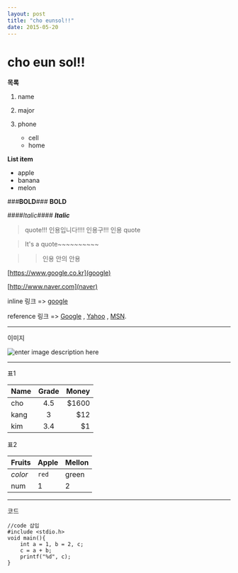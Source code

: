 ```yaml
---
layout: post
title: "cho eunsol!!"
date: 2015-05-20
---
```



**cho eun sol!!**
=============

**목록**

 1. name
 2. major
 3. phone
 
 	- cell
 	- home

 **List item**
 
 - apple
 - banana
 - melon


###**BOLD**###
**BOLD**

####*Italic*####
***Italic***



> quote!!! 인용입니다!!!! 인용구!!! 인용 quote

> It's a quote~~~~~~~~~~

> > 인용 안의 안용

[https://www.google.co.kr](google)

[http://www.naver.com](naver)

inline 링크 => [google](http://google.com/ "Title")
<p>reference 링크 => <a href="http://google.com/"
title="Google">Google</a> ,
<a href="http://search.yahoo.com/" title="Yahoo Search">Yahoo</a>
, <a href="http://search.msn.com/" title="MSN Search">MSN</a>.</p>


----------
이미지

![enter image description here](http://www.venturesquare.net/wp-content/uploads/2015/03/itPHXUds7O5pcMtMtUcg.jpg)

----------


표1

| Name          | Grade | Money |
| ------------- |:-----:| -----:|
| cho           | 4.5   | $1600 |
| kang          | 3     |   $12 |
| kim           | 3.4   |    $1 |


표2

Fruits | Apple | Mellon
--- | --- | ---
*color* | `red` | green
num | 1 | 2


----------


코드

```{.c}
//code 삽입
#include <stdio.h>
void main(){
	int a = 1, b = 2, c;
	c = a + b;
	printf("%d", c);
}
```


